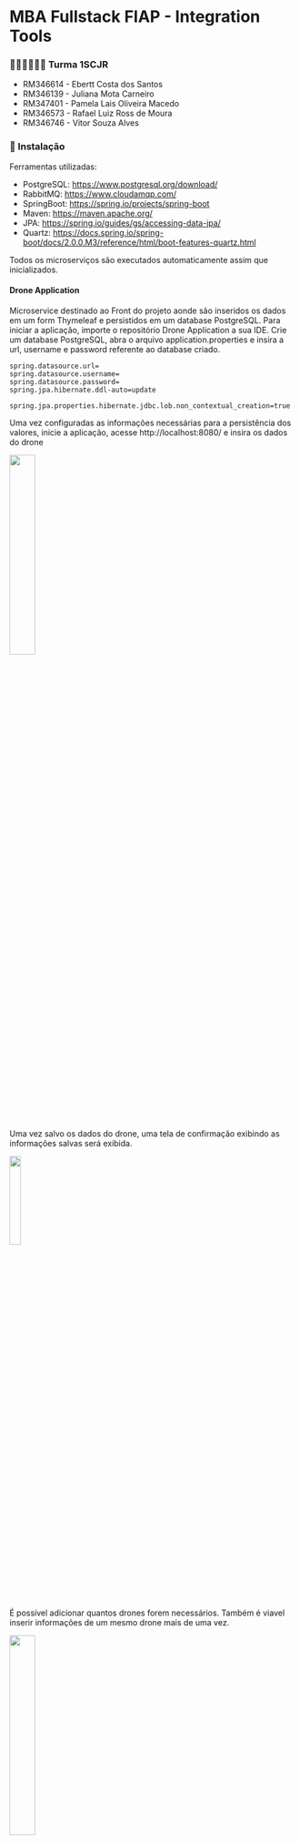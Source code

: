 # MBA Fullstack FIAP -  Integration Tools 

### 👩🏻‍🎓👨🏻‍🎓 Turma 1SCJR

+ RM346614 - Ebertt Costa dos Santos 
+ RM346139 - Juliana Mota Carneiro 
+ RM347401 - Pamela Lais Oliveira Macedo 
+ RM346573 - Rafael Luiz Ross de Moura 
+ RM346746 - Vitor Souza Alves 

### 🔧 Instalação
Ferramentas utilizadas:
+ PostgreSQL: https://www.postgresql.org/download/
+ RabbitMQ: https://www.cloudamqp.com/
+ SpringBoot: https://spring.io/projects/spring-boot
+ Maven: https://maven.apache.org/
+ JPA: https://spring.io/guides/gs/accessing-data-jpa/
+ Quartz: https://docs.spring.io/spring-boot/docs/2.0.0.M3/reference/html/boot-features-quartz.html

Todos os microserviços são executados automaticamente assim que inicializados. 

#### Drone Application
Microservice destinado ao Front do projeto aonde são inseridos os dados em um form Thymeleaf e persistidos em um database PostgreSQL.
Para iniciar a aplicação, importe o repositório Drone Application a sua IDE. Crie um database PostgreSQL, abra o arquivo application.properties
e insira a url, username e password referente ao database criado. 

```
spring.datasource.url=
spring.datasource.username=
spring.datasource.password=
spring.jpa.hibernate.ddl-auto=update

spring.jpa.properties.hibernate.jdbc.lob.non_contextual_creation=true
```

Uma vez configuradas as informações necessárias para a persistência dos valores, inicie a aplicação, acesse http://localhost:8080/ e insira os dados do drone

<img src="https://user-images.githubusercontent.com/114959652/205184917-8009041b-0cd4-4f08-a571-bfdedd64debf.png"  width="30%" height="30%">

Uma vez salvo os dados do drone, uma tela de confirmação exibindo as informações salvas será exibida.

<img src="https://user-images.githubusercontent.com/114959652/205185029-f4543815-f539-434f-bcc2-0b95d08df60d.png"  width="20%" height="20%">

É possível adicionar quantos drones forem necessários. Também é viavel inserir informações de um mesmo drone mais de uma vez.

<img src="https://user-images.githubusercontent.com/114959652/205185629-37967e1f-1fbb-44af-a78a-b5f0370cfcd0.png"  width="30%" height="30%">

Todas as informações do drone são persistidos atravez de JPA/PostreSQL

<img src="https://user-images.githubusercontent.com/114959652/205469846-07b5bce9-a0b0-4510-967f-d3e05c5ec1dd.png"  width="40%" height="40%">


Para isso, o projeto é composto de uma entidade Drone e seus respectivos Service e Repository. Através do controller, os dados inseridos através do form thymeleaf são conectados com a base de dados. 

<img src="https://user-images.githubusercontent.com/114959652/205469867-c20b1ab4-1036-4a64-850b-115bf559640d.png"  width="30%" height="30%">

#### Drone Producer
Microservice destinado ao Consumo dos dados inseridos no front, Job Scheduler e envio para a fila do RabbitMQ.

Crie uma nova instancia RabbitMQ. No arquivo application.yml, insira a o url/password no campo addresses, e nomeie a fila no campo fiap.   
```
spring:
  rabbitmq:
    addresses: 
    
queue:
  fiap: 
  
server:
  port: 8081
uri: http://localhost:8080/externalAccess
```
Para configurar os valores desejados do Scheduler acesse  a classe PlayerService e insira:
+ setTotalFireCount: Quantidade de vezes que o job será executado.
+ setRepeatIntervalMs: Intervalo de tempo entre cada repetição.
+ setInitialOffsetMs: Período de espera entre o play e a primeira repetição do job.

```
public void runTimer() {
        final TimeDetails info = new TimeDetails();
        info.setTotalFireCount(1000);
        info.setRepeatIntervalMs(10000);
        info.setInitialOffsetMs(1000);

        scheduler.schedule( ScheduledJob.class, info);
    }
```

A lista de comando que deve ser executada dentro de cada iteração do scheduled job consta dentro da classe ScheduledJob. Neste ponto solicitamos a captura dos dados do microservice DronevApplication, e de acordo com as repetições e periodo de tempo configurados no PlayerService, ocorre o envio dos dados para a fila do RabbitMQ: 

```
     @Override
    public void execute(JobExecutionContext context) {
        JobDataMap jobDataMap = context.getJobDetail().getJobDataMap();
        TimeDetails info = (TimeDetails) jobDataMap.get( ScheduledJob.class.getSimpleName());
        sender.send( getDroneData());
        LOG.info("Remaining fire count is '{}'", info.getRemainingFireCount());
    }
    
        public String getDroneData(){
        RestTemplate restTemplate = new RestTemplate();
        String result = restTemplate.getForObject(uri, String.class);
        return result;
    }
    
```
Para disparar o início das repetições, apenas inicialize o microservice.

#### Drone Consumer
Microservice responsável por consumir as mensagens da fila do RabbitMQ, analise dos dados recebidos e envio programado doemail constando as informações dos dronsefora das condições de segurança. 

Para a execução do microservice, tenha em mãos uma conta gmail. Acesse > Gerenciar sua conta Google > Segurança > Como fazer Login no Google > Senhas de app > adicione o DroneConsumer. Copie a senha genérica gerada pela google.

<img src="https://user-images.githubusercontent.com/114959652/205470056-93e4b1cc-b71a-47a3-a92d-e72a3de78db7.png"  width="40%" height="40%"><img src="https://user-images.githubusercontent.com/114959652/205470034-692a035a-08fa-4a93-ada0-8f5b30f26de9.png"  width="40%" height="40%">


No aquivo application.properties, insira a url e nome das filas anteriormente inseridos no DroneProducer. 
Nos campos spring.mail.username e spring.mail.password, insira o email e a senha genérica que acabamos de configurar no Google. Esta será a conta que irá fazer o envio das mensagens de alerta da aplicação 
Nos campos spring.datasource.url e spring.datasource.password, insira a url/ senha do database PostgreSQL que irá persistir as mensagens de email.
No campo email.To, insira o endereço de email que deverá receber os alertas.

```
spring.rabbitmq.addresses= 
spring.rabbitmq.queue= 

spring.mail.host=smtp.gmail.com
spring.mail.port=587
spring.mail.username= 
spring.mail.password= 
spring.mail.properties.mail.smtp.auth=true
spring.mail.properties.mail.smtp.starttls.enable=true

spring.datasource.url= 
spring.datasource.username=postgres
spring.datasource.password= 
spring.jpa.hibernate.ddl-auto=update

email.to =  
server.port=8082
```

Ao iniciar a aplicação, o listener do RabbitMQ começará a escutar sem parar todas as mensagens enviadas para a fila. Assim que recebida uma mensagem, a aplicação faz a deserialização do json e a análise das condições de cada drone. 
```
package br.fiap.integrations.droneconsumerrabbit.consumer;
...

@Component
public class QueueConsumer {
...
    @RabbitListener(queues = "${spring.rabbitmq.queue}")
    public void listen(@Payload String fileBody) {
        JSONObject mqMessage = Utils.messageConverter(fileBody);
        List<DroneRisk> riskList = DroneRiskService.checkDrones(mqMessage);

        for (DroneRisk drone: riskList) {
                droneRiskService.save(drone);
        }
    }
}
```

Caso o Drone esteja exposto a uma temperatura maior igual a 35, menor igual a 0, ou a Umidade <= 15%, o Drone será imediatamente persistido na tabela "TB_DRONE_RISK".  Para isso, a aplicação consta da entidade DroneRisk, assim como seu service (aonde as regras de segurança são validadas e Repository (JPA). 

```
package br.fiap.integrations.droneconsumerrabbit.services;
...
@Service
public class DroneRiskService {
...
  public static List<DroneRisk> checkDrones(JSONObject my_obj) {
        JSONObject drones = my_obj.getJSONObject( "drones" );
        JSONArray arrDrone = drones.getJSONArray( "drone" );

        List<DroneRisk> riskDronesList = new ArrayList<>();

        for (int i = 0; i < arrDrone.length(); i++) {
            JSONObject drone = arrDrone.getJSONObject( i );

            if ((drone.getInt( "temperature" ) >= 35) || (drone.getInt( "temperature" ) <= 0) || (drone.getDouble( "humidity" ) < 15)) {
                System.out.println(drone);

                DroneRisk droneRisk = new DroneRisk();
                droneRisk.setId( UUID.fromString( drone.getString( "id" ) ) );
                droneRisk.setDroneId( drone.getInt( "droneId" ) );
                droneRisk.setTemperature( drone.getInt( "temperature" ) );
                droneRisk.setLatitude( drone.getDouble( "latitude" ) );
                droneRisk.setLongitude( drone.getDouble( "longitude" ) );
                droneRisk.setHumidity( drone.getDouble( "humidity" ) );
                droneRisk.setTracker( drone.getBoolean( "tracker" ) );

                riskDronesList.add(droneRisk);
            }
        }
        return riskDronesList;
    }
```  
Para o serviço de envio de email, foi desenvolvido um outro JobScheduler (Quartz) que é iniciado junto a aplicação. O Job Email Scheduler é responsável por verificar a lista de drones em risco, e enviar um email de alerta para o email cadastrado no properties a cada 1 minuto. 

```
package br.fiap.integrations.droneconsumerrabbit.services;
...
@Service
public class EmailService {
    public EmailModel sendEmail(EmailModel emailModel) {
        emailModel.setSendDateEmail( LocalDateTime.now());
        try{
            SimpleMailMessage message = new SimpleMailMessage();
            message.setFrom(emailModel.getEmailFrom());
            message.setTo(emailModel.getEmailTo());
            message.setSubject(emailModel.getSubject());
            message.setText(emailModel.getText());
            emailSender.send(message);
            emailModel.setStatusEmail( StatusEmail.SENT);
        } catch (MailException e){
            emailModel.setStatusEmail(StatusEmail.ERROR);
        }
        finally {
            return emailRepository.save(emailModel);
```            
Mensagem recebida via email:

<img src="https://user-images.githubusercontent.com/114959652/205470504-4a5f40a3-444f-4982-a0ea-d24875e6cb2f.png"  width="100%" height="100%">
<img src="https://user-images.githubusercontent.com/114959652/205470563-6766962b-a2de-4b40-9057-2add05749860.png"  width="100%" height="100%">

Para controle da aplicação, todos os emails também estão persistidos no postgreSQL através da tabela TB_EMAIL. Para isso a aplicação consta com a entidade EmailModel, assim como seu respectivo service e Repository (JPA). 
